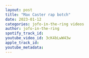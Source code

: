 ```yaml
---
layout: post
title: "Max Caster rap botch"
date: 2023-01-12
categories: jofo-in-the-ring videos
author: jofo-in-the-ring
spotify_track_id: 
youtube_video_id: 3cK4bLwW43w
apple_track_id: 
youtube_metadata: 
---
```

